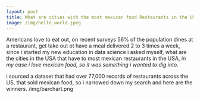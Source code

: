 ```yaml
---
layout: post
title: What are cities with the most mexican food Restaurants in the US?
image: /img/hello_world.jpeg
---
```


Americans love to eat out, on recent surveys 56% of the population dines at a restaurant, get take out ot have a meal
delivered 2 to 3 times a week, since i started my new education in data science i asked myself, what are the cities in the USA that
have to most mexican restaurants in the USA, *in my case i love mexican food, so it was something i wanted to dig into*.

i sourced a dataset that had over 77,000 records of restaurants across the US, that sold mexican food, so i narrowed down my search
and here are the winners.
/img/barchart.png
